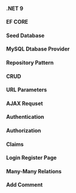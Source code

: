 #### .NET 9
#### EF CORE
#### Seed Database
#### MySQL Dtabase Provider
#### Repository Pattern
#### CRUD
#### URL Parameters
#### AJAX Requset
#### Authentication
#### Authorization
#### Claims
#### Login Register Page
#### Many-Many Relations
#### Add Comment
